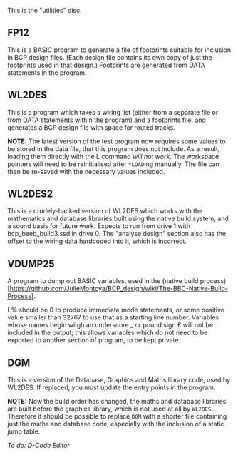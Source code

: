 This is the "utilities" disc.

## FP12 ##

This is a BASIC program to generate a file of footprints suitable for inclusion in BCP design files.  (Each design file contains its own copy of just the
footprints used in that design.)  Footprints are generated from DATA statements in the program.



## WL2DES ##

This is a program which takes a wiring list  (either from a separate file or from DATA statements within the program)  and a footprints file, and generates
a BCP design file with space for routed tracks.

**NOTE:** The latest version of the test program now requires some values to be stored in the data file, that this program does not include.  As a result,
loading them directly with the L command _will not work_.  The workspace pointers will need to be reinitialised after `*LOAD`ing manually.  The file can then be
re-saved with the necessary values included.

## WL2DES2 ##

This is a crudely-hacked version of WL2DES which works with the mathematics and database libraries built using the native build system, and a sound basis for future work.  Expects to run from drive 1 with bcp_beeb_build3.ssd in drive 0.  The "analyse design" section also has the offset to the wiring data hardcoded into it, which is incorrect.

## VDUMP25 ##

A program to dump out BASIC variables, used in the (native build process)[https://github.com/JulieMontoya/BCP_design/wiki/The-BBC-Native-Build-Process].

L% should be 0 to produce immediate mode statements, or some positive value smaller than 32767 to use that as a starting line number.  Variables whose names begin witgh an underscore _ or pound sign £ will not be included in the output; this allows variables which do not need to be exported to another section of program,  to be kept private. 

## DGM ##

This is a version of the Database, Graphics and Maths library code, used by WL2DES.  If replaced, you must update the entry points in the program.

**NOTE:** Now the build order has changed, the maths and database libraries are built before the graphics library, which is not used at all by `WL2DES`.
Therefore it should be possible to replace `DGM` with a shorter file containing just the maths and database code, especially with the inclusion of a static jump table.

_To do:  D-Code Editor_
